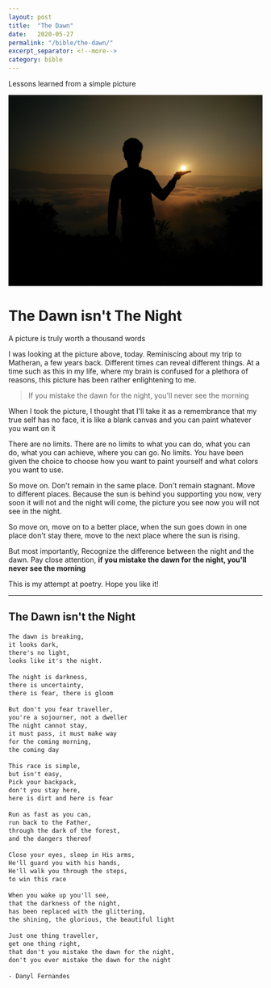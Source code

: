```yaml
---
layout: post
title:  "The Dawn"
date:   2020-05-27
permalink: "/bible/the-dawn/"
excerpt_separator: <!--more-->
category: bible
---
```


Lessons learned from a simple picture
<!--more-->
<p>
  <img src="/assets/posts/the-dawn/the-dawn.jpg"/>
</p>

# The Dawn isn't The Night
A picture is truly worth a thousand words

I was looking at the picture above, today. Reminiscing about my trip to Matheran, a few years back.
Different times can reveal different things. At a time such as this in my life, where my brain is confused for a plethora of reasons, this picture has been rather enlightening to me.

> If you mistake the dawn for the night, you'll never see the morning

When I took the picture, I thought that I'll take it as a remembrance that my true self has no face, it is like a blank canvas and you can paint whatever you want on it

There are no limits. There are no limits to what you can do, what you can do, what you can achieve, where you can go. No limits. *You* have been given the choice to choose how you want to paint yourself and what colors you want to use.

So move on. Don't remain in the same place. Don't remain stagnant. Move to different places. Because the sun is behind you supporting you now, very soon it will not and the night will come, the picture you see now you will not see in the night. 

So move on, move on to a better place, when the sun goes down in one place don't stay there, move to the next place where the sun is rising.

But most importantly, Recognize the difference between the night and the dawn. Pay close attention, **if you mistake the dawn for the night, you'll never see the morning**

This is my attempt at poetry. Hope you like it!
 
---
## The Dawn isn't the Night
~~~
The dawn is breaking, 
it looks dark, 
there's no light, 
looks like it's the night.

The night is darkness,
there is uncertainty,
there is fear, there is gloom

But don't you fear traveller,
you're a sojourner, not a dweller
The night cannot stay,
it must pass, it must make way
for the coming morning,
the coming day

This race is simple,
but isn't easy,
Pick your backpack,
don't you stay here,
here is dirt and here is fear

Run as fast as you can,
run back to the Father,
through the dark of the forest,
and the dangers thereof

Close your eyes, sleep in His arms,
He'll guard you with his hands,
He'll walk you through the steps,
to win this race

When you wake up you'll see,
that the darkness of the night,
has been replaced with the glittering,
the shining, the glorious, the beautiful light

Just one thing traveller,
get one thing right,
that don't you mistake the dawn for the night,
don't you ever mistake the dawn for the night

- Danyl Fernandes
~~~
    
